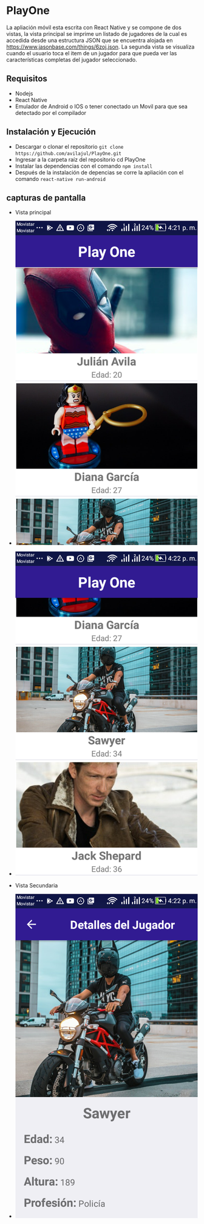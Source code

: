 # PlayOne

La apliación móvil esta escrita con React Native y se compone de dos vistas, la vista principal se imprime un listado de jugadores de la cual es accedida desde una estructura JSON que se encuentra alojada en https://www.jasonbase.com/things/6zoj.json. La segunda vista se visualiza cuando el usuario toca el item de un jugador para que pueda ver las características completas del jugador seleccionado.


## Requisitos
- Nodejs
- React Native
- Emulador de Android o IOS o tener conectado un Movil para que sea detectado por el compilador


## Instalación y Ejecución

- Descargar o clonar el repositorio ```git clone https://github.com/avilajul/PlayOne.git```
- Ingresar a la carpeta raíz del repositorio cd PlayOne
- Instalar las dependencias con el comando ```npm install```
- Después de la instalación de depencias se corre la apliación con el comando ```react-native run-android```


## capturas de pantalla

- Vista principal
- ![Listado_jugadores.png](Screenshoots/Listado_jugadores.png "Lista de jugadores")
- ![Listado_jugadores_scroll.png](Screenshoots/Listado_jugadores_scroll.png "Lista de jugadores")

- Vista Secundaria
- ![Detalles_jugador.png](Screenshoots/Detalles_jugador.png "Detalles del Jugador")
